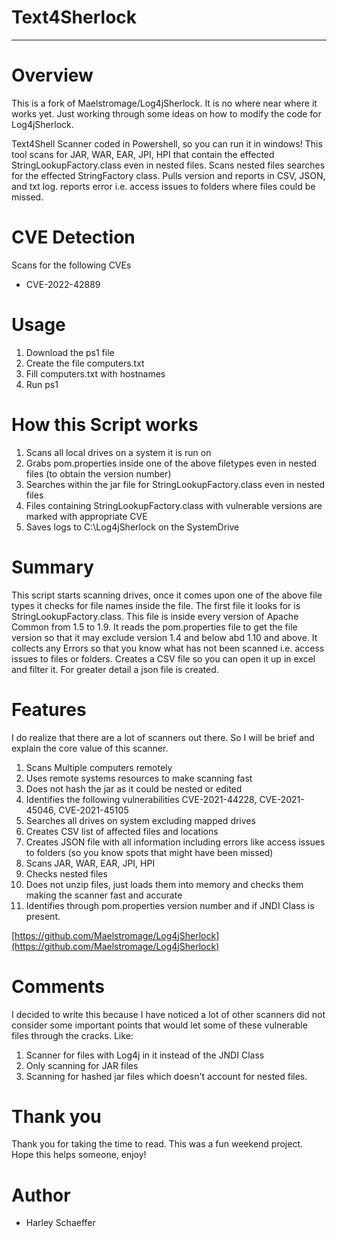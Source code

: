 # Text4Sherlock
---------------------
# Overview
This is a fork of Maelstromage/Log4jSherlock. It is no where near where it works yet. Just working through some ideas on how to modify the code for Log4jSherlock.

Text4Shell Scanner coded in Powershell, so you can run it in windows! This tool scans for JAR, WAR, EAR, JPI, HPI that contain the effected StringLookupFactory.class even in nested files.
Scans nested files searches for the effected StringFactory class. Pulls version and reports in CSV, JSON, and txt log. reports error i.e. access issues to folders where files could be missed.

# CVE Detection

Scans for the following CVEs
- CVE-2022-42889 


# Usage
1. Download the ps1 file 
2. Create the file computers.txt
3. Fill computers.txt with hostnames
4. Run ps1

# How this Script works

1. Scans all local drives on a system it is run on
2. Grabs pom.properties inside one of the above filetypes even in nested files (to obtain the version number)
3. Searches within the jar file for StringLookupFactory.class even in nested files
4. Files containing StringLookupFactory.class with vulnerable versions are marked with appropriate CVE
5. Saves logs to C:\Log4jSherlock on the SystemDrive

# Summary
This script starts scanning drives, once it comes upon one of the above file types it checks for file names inside the file. The first file it looks for is StringLookupFactory.class. This file is inside every version of Apache Common from  1.5 to 1.9. It reads the pom.properties file to get the file version so that it may exclude version 1.4 and below abd 1.10 and above. It collects any Errors so that you know what has not been scanned i.e. access issues to files or folders. Creates a CSV file so you can open it up in excel and filter it. For greater detail a json file is created.


# Features
I do realize that there are a lot of scanners out there. So I will be brief and explain the core value of this scanner.

1. Scans Multiple computers remotely
2. Uses remote systems resources to make scanning fast
3. Does not hash the jar as it could be nested or edited
4. Identifies the following vulnerabilities CVE-2021-44228, CVE-2021-45046, CVE-2021-45105
5. Searches all drives on system excluding mapped drives
6. Creates CSV list of affected files and locations
7. Creates JSON file with all information including errors like access issues to folders (so you know spots that might have been missed)
8. Scans JAR, WAR, EAR, JPI, HPI
9. Checks nested files
10. Does not unzip files, just loads them into memory and checks them making the scanner fast and accurate
11. Identifies through pom.properties version number and if JNDI Class is present.


[https://github.com/Maelstromage/Log4jSherlock](https://github.com/Maelstromage/Log4jSherlock)

# Comments
I decided to write this because I have noticed a lot of other scanners did not consider some important points that would let some of these vulnerable files through the cracks. Like:
1. Scanner for files with Log4j in it instead of the JNDI Class
2. Only scanning for JAR files
3. Scanning for hashed jar files which doesn't account for nested files.


# Thank you
Thank you for taking the time to read. This was a fun weekend project. Hope this helps someone, enjoy!

# Author
- Harley Schaeffer



